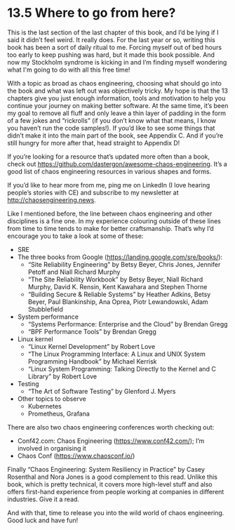 # 13.5 Where to go from here?
This is the last section of the last chapter of this book, and I’d be lying if I said it didn’t feel weird. It really does. For the last year or so, writing this book has been a sort of daily ritual to me. Forcing myself out of bed hours too early to keep pushing was hard, but it made this book possible. And now my Stockholm syndrome is kicking in and I’m finding myself wondering what I'm going to do with all this free time!

With a topic as broad as chaos engineering, choosing what should go into the book and what was left out was objectively tricky. My hope is that the 13 chapters give you just enough information, tools and motivation to help you continue your journey on making better software. At the same time, it’s been my goal to remove all fluff and only leave a thin layer of padding in the form of a few jokes and “rickrolls” (if you don’t know what that means, I know you haven’t run the code samples!). If you’d like to see some things that didn’t make it into the main part of the book, see Appendix C. And if you’re still hungry for more after that, head straight to Appendix D!

If you’re looking for a resource that’s updated more often than a book, check out https://github.com/dastergon/awesome-chaos-engineering. It’s a good list of chaos engineering resources in various shapes and forms.

If you’d like to hear more from me, ping me on LinkedIn (I love hearing people’s stories with CE) and subscribe to my newsletter at http://chaosengineering.news.

Like I mentioned before, the line between chaos engineering and other disciplines is a fine one. In my experience colouring outside of these lines from time to time tends to make for better craftsmanship. That’s why I’d encourage you to take a look at some of these:

* SRE
* The three books from Google (https://landing.google.com/sre/books/):
    * “Site Reliability Engineering” by Betsy Beyer, Chris Jones, Jennifer Petoff and Niall Richard Murphy
    * “The Site Reliability Workbook” by Betsy Beyer, Niall Richard Murphy, David K. Rensin, Kent Kawahara and Stephen Thorne
    * “Building Secure & Reliable Systems” by Heather Adkins, Betsy Beyer, Paul Blankinship, Ana Oprea, Piotr Lewandowski, Adam Stubblefield
* System performance
    * “Systems Performance: Enterprise and the Cloud” by Brendan Gregg
    * “BPF Performance Tools” by Brendan Gregg
* Linux kernel
    * “Linux Kernel Development” by Robert Love
    * “The Linux Programming Interface: A Linux and UNIX System Programming Handbook” by Michael Kerrisk
    * “Linux System Programming: Talking Directly to the Kernel and C Library” by Robert Love
* Testing
    * “The Art of Software Testing” by Glenford J. Myers
* Other topics to observe
    * Kubernetes
    * Prometheus, Grafana

There are also two chaos engineering conferences worth checking out:

* Conf42.com: Chaos Engineering (https://www.conf42.com/); I’m involved in organising it
* Chaos Conf (https://www.chaosconf.io/)

Finally “Chaos Engineering: System Resiliency in Practice” by Casey Rosenthal and Nora Jones is a good complement to this read. Unlike this book, which is pretty technical, it covers more high-level stuff and also offers first-hand experience from people working at companies in different industries. Give it a read.

And with that, time to release you into the wild world of chaos engineering. Good luck and have fun!